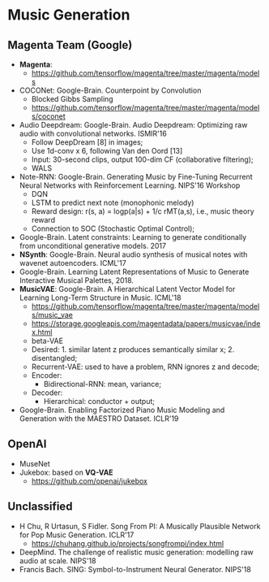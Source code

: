 # Music Generation

## Magenta Team (Google)
- **Magenta**:
	- https://github.com/tensorflow/magenta/tree/master/magenta/models
- COCONet: Google-Brain. Counterpoint by Convolution
	- Blocked Gibbs Sampling
	- https://github.com/tensorflow/magenta/tree/master/magenta/models/coconet
- Audio Deepdream: Google-Brain. Audio Deepdream: Optimizing raw audio with convolutional networks. ISMIR'16
	- Follow DeepDream [8] in images;
	- Use 1d-conv x 6, following Van den Oord [13]
	- Input: 30-second clips, output 100-dim CF (collaborative filtering);
	- WALS
- Note-RNN: Google-Brain. Generating Music by Fine-Tuning Recurrent Neural Networks with Reinforcement Learning. NIPS'16 Workshop
	- DQN
	- LSTM to predict next note (monophonic melody)
	- Reward design: r(s, a) = logp(a|s) + 1/c rMT(a,s), i.e., music theory reward
	- Connection to SOC (Stochastic Optimal Control);
- Google-Brain. Latent constraints: Learning to generate conditionally from unconditional generative models. 2017
- **NSynth**: Google-Brain. Neural audio synthesis of musical notes with wavenet autoencoders. ICML'17
- Google-Brain. Learning Latent Representations of Music to Generate Interactive Musical Palettes, 2018.
- **MusicVAE**: Google-Brain. A Hierarchical Latent Vector Model for Learning Long-Term Structure in Music. ICML'18
	- https://github.com/tensorflow/magenta/tree/master/magenta/models/music_vae
	- https://storage.googleapis.com/magentadata/papers/musicvae/index.html
	- beta-VAE
	- Desired: 1. similar latent z produces semantically similar x; 2. disentangled;
	- Recurrent-VAE: used to have a problem, RNN ignores z and decode;
	- Encoder:
		- Bidirectional-RNN: mean, variance;
	- Decoder:
		- Hierarchical: conductor + output;
- Google-Brain. Enabling Factorized Piano Music Modeling and Generation with the MAESTRO Dataset. ICLR'19

## OpenAI
- MuseNet
- Jukebox: based on **VQ-VAE**
	- https://github.com/openai/jukebox

## Unclassified
- H Chu, R Urtasun, S Fidler. Song From PI: A Musically Plausible Network for Pop Music Generation. ICLR'17
	- https://chuhang.github.io/projects/songfrompi/index.html
- DeepMind. The challenge of realistic music generation: modelling raw audio at scale. NIPS'18
- Francis Bach. SING: Symbol-to-Instrument Neural Generator. NIPS'18
